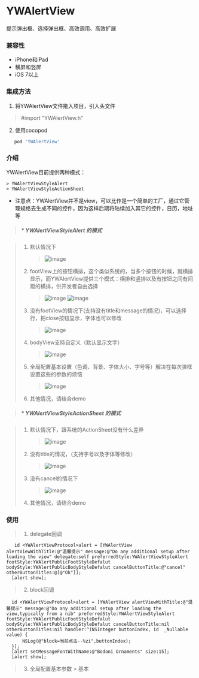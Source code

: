 # YWAlertView
提示弹出框、选择弹出框、高效调用、高效扩展


### 兼容性
   * iPhone和iPad
   * 横屏和竖屏
   * iOS 7以上
  
### 集成方法
   1. 将YWAlertView文件拖入项目，引入头文件 
   > #import "YWAlertView.h"
   2. 使用cocopod
   ```ruby
      pod 'YWAlertView'
   ```
 
 ### 介绍
 
  YWAlertView目前提供两种模式：
  
    > YWAlertViewStyleAlert
    > YWAlertViewStyleActionSheet
    
    
  * 注意点：YWAlertView并不是view，可以比作是一个简单的工厂，通过它管理规格去生成不同的控件，因为这样后期将陆续加入其它的控件，日历，地址等
  
  
  > ##### * YWAlertViewStyleAlert 的模式
  
  >   1. 默认情况下 
  >       >   ![image](https://github.com/flyOfYW/YWAlertView/blob/master/image/1.png)
  >   2. footView上的按钮横排，这个类似系统的，当多个按钮的时候，就横排显示，而YWAlertView提供三个模式：横排和竖排以及有按钮之间有间距的横排，供开发者自由选择
  >       >   ![image](https://github.com/flyOfYW/YWAlertView/blob/master/image/2.png) ![image](https://github.com/flyOfYW/YWAlertView/blob/master/image/6.png)
  >   3.  没有footView的情况下(支持没有title和message的情况)，可以选择行，把close按钮显示，字体也可以修改
  >       >   ![image](https://github.com/flyOfYW/YWAlertView/blob/master/image/3.png)
  >   4.  bodyView支持自定义（默认显示文字）
  >       >   ![image](https://github.com/flyOfYW/YWAlertView/blob/master/image/4.png)
  >   5.  全局配置基本设置（色调、背景、字体大小、字号等）解决在每次弹框设置这些的参数的烦恼
  >       >   ![image](https://github.com/flyOfYW/YWAlertView/blob/master/image/5.png)
  >   6.  其他情况，请结合demo
  
  
  
  > #####  *  YWAlertViewStyleActionSheet 的模式
  
  >   1.  默认情况下，跟系统的ActionSheet没有什么差异
  >       >   ![image](https://github.com/flyOfYW/YWAlertView/blob/master/image/7.png)
  >   2.  没有title的情况，（支持字号以及字体等修改）
  >       >   ![image](https://github.com/flyOfYW/YWAlertView/blob/master/image/8.png)
  >   3.  没有cancel的情况下
  >       >   ![image](https://github.com/flyOfYW/YWAlertView/blob/master/image/9.png)
  >   4.  其他情况，请结合demo
  
  
  
  
 ### 使用
  
  >   1.  delegate回调
  
  ```
     id <YWAlertViewProtocol>alert = [YWAlertView alertViewWithTitle:@"温馨提示" message:@"Do any additional setup after loading the view" delegate:self preferredStyle:YWAlertViewStyleAlert footStyle:YWAlertPublicFootStyleDefalut bodyStyle:YWAlertPublicBodyStyleDefalut cancelButtonTitle:@"cancel" otherButtonTitles:@[@"Ok"]];
    [alert show];
  ```
  
  >   2.  block回调
  
  ```
    id <YWAlertViewProtocol>alert = [YWAlertView alertViewWithTitle:@"温馨提示" message:@"Do any additional setup after loading the view,typically from a nib" preferredStyle:YWAlertViewStyleAlert footStyle:YWAlertPublicFootStyleDefalut bodyStyle:YWAlertPublicBodyStyleDefalut cancelButtonTitle:nil otherButtonTitles:nil handler:^(NSInteger buttonIndex, id  _Nullable value) {
        NSLog(@"block=当前点击--%zi",buttonIndex);
    }];
    [alert setMessageFontWithName:@"Bodoni Ornaments" size:15];
    [alert show];
  ```
  
 >    3.  全局配置基本参数
 >      >  基本
  
  
  
  
